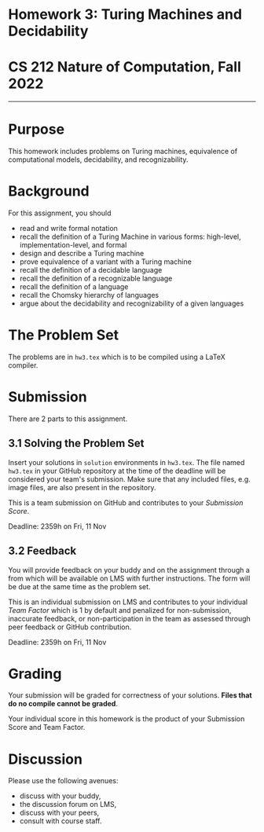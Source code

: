# Homework 3: Turing Machines and Decidability
# CS 212 Nature of Computation, Fall 2022

---

# Purpose

This homework includes problems on Turing machines, equivalence of computational models, decidability, and recognizability.

# Background

For this assignment, you should
- read and write formal notation
- recall the definition of a Turing Machine in various forms: high-level, implementation-level, and formal
- design and describe a Turing machine
- prove equivalence of a variant with a Turing machine
- recall the definition of a decidable language
- recall the definition of a recognizable language
- recall the definition of a language
- recall the Chomsky hierarchy of languages
- argue about the decidability and recognizability of a given languages

# The Problem Set

The problems are in `hw3.tex` which is to be compiled using a LaTeX compiler.

# Submission

There are 2 parts to this assignment.

## 3.1 Solving the Problem Set

Insert your solutions in `solution` environments in `hw3.tex`. The file named `hw3.tex` in your GitHub repository at the time of the deadline will be considered your team's submission. Make sure that any included files, e.g. image files, are also present in the repository.

This is a team submission on GitHub and contributes to your _Submission Score_.

Deadline: 2359h on Fri, 11 Nov

## 3.2 Feedback

You will provide feedback on your buddy and on the assignment through a from which will be available on LMS with further instructions. The form will be due at the same time as the problem set.

This is an individual submission on LMS and contributes to your individual _Team Factor_ which is 1 by default and penalized for non-submission, inaccurate feedback, or non-participation in the team as assessed through peer feedback or GitHub contribution.

Deadline: 2359h on Fri, 11 Nov

# Grading

Your submission will be graded for correctness of your solutions. __Files that do no compile cannot be graded__. 

Your individual score in this homework is the product of your Submission Score and Team Factor.

# Discussion

Please use the following avenues:

- discuss with your buddy,
- the discussion forum on LMS,
- discuss with your peers,
- consult with course staff.
